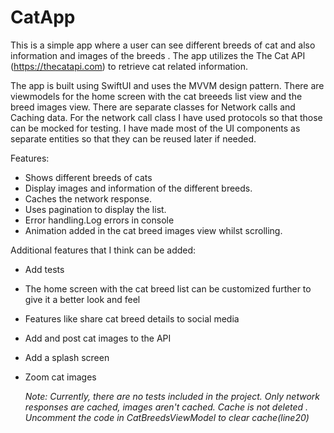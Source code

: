 # CatApp
This is a simple app where a user can see different breeds of cat and also information and images of the breeds . The app utilizes the The Cat API (https://thecatapi.com) to retrieve cat related information.

The app is built using SwiftUI and uses the MVVM design pattern. There are viewmodels for the home screen with the cat breeeds list view and the breed images view. There are separate classes for Network calls and Caching data. For the network call class I have used protocols so that those can be mocked for testing. I have made most of the UI components as separate entities so that they can be reused later if needed.

Features:
* Shows different breeds of cats
* Display images and information of the different breeds.
* Caches the network response.
* Uses pagination to display the list.
* Error handling.Log errors in console
* Animation added in the cat breed images view whilst scrolling.

Additional features that I think can be added:
* Add tests
* The home screen with the cat breed list can be customized further to give it a better look and feel
* Features like share cat breed details to social media
* Add and post cat images to the API
* Add a splash screen
* Zoom cat images

  
  *Note: Currently, there are no tests included in the project.
  Only network responses are cached, images aren't cached.
  Cache is not deleted . Uncomment the code in CatBreedsViewModel to clear cache(line20)*
